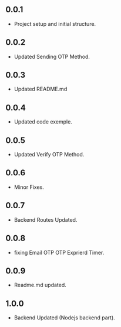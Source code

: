 ## 0.0.1

- Project setup and initial structure.

## 0.0.2

- Updated Sending OTP Method.

## 0.0.3

- Updated README.md

## 0.0.4

- Updated code exemple.

## 0.0.5

- Updated Verify OTP Method.

## 0.0.6

- Minor Fixes.

## 0.0.7

- Backend Routes Updated.

## 0.0.8

- fixing Email OTP OTP Exprierd Timer.

## 0.0.9

- Readme.md updated.

## 1.0.0

- Backend Updated (Nodejs backend part).
